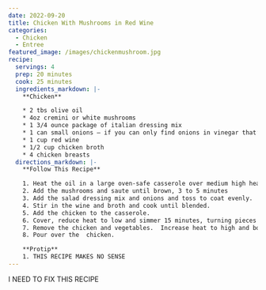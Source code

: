 ```yaml
---
date: 2022-09-20
title: Chicken With Mushrooms in Red Wine
categories:
  - Chicken
  - Entree
featured_image: /images/chickenmushroom.jpg
recipe:
  servings: 4
  prep: 20 minutes
  cook: 25 minutes
  ingredients_markdown: |-
    **Chicken**

    * 2 tbs olive oil
    * 4oz cremini or white mushrooms
    * 1 3/4 ounce package of italian dressing mix
    * 1 can small onions – if you can only find onions in vinegar that’s ok those will work.
    * 1 cup red wine
    * 1/2 cup chicken broth
    * 4 chicken breasts
  directions_markdown: |-
    **Follow This Recipe**

    1. Heat the oil in a large oven-safe casserole over medium high heat.  
    2. Add the mushrooms and saute until brown, 3 to 5 minutes
    3. Add the salad dressing mix and onions and toss to coat evenly.
    4. Stir in the wine and broth and cook until blended.
    5. Add the chicken to the casserole.
    6. Cover, reduce heat to low and simmer 15 minutes, turning pieces halfway through.
    7. Remove the chicken and vegetables.  Increase heat to high and boil the sauce until reduced and slightly thickened. 
    8. Pour over the  chicken.

    **Protip**
    1. THIS RECIPE MAKES NO SENSE
---
```

I NEED TO FIX THIS RECIPE